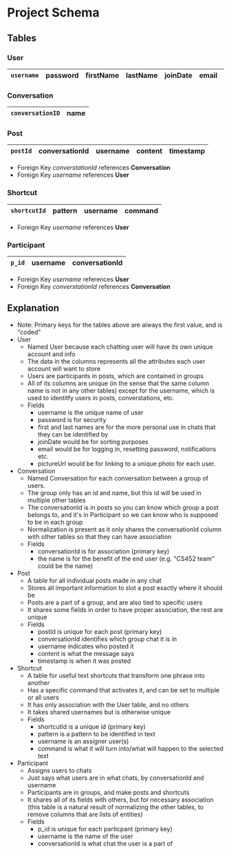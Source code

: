 # Project Schema
## Tables
### User 
  
| `username` | password | firstName | lastName | joinDate | email | pictureUrl|
| --- | --- | --- | --- | --- | --- | --- |

### Conversation
|`conversationID` | name |
| --- | --- |	

### Post
|`postId`| conversationId| username| content| timestamp|
|---|---|---|---|---|
- Foreign Key *converstationId* references **Conversation**
- Foreign Key *username* references **User**

### Shortcut
|`shortcutId`| pattern| username| command|
|---|---|---|---|
- Foreign Key *username* references **User**

### Participant
|`p_id`| username| conversationId|
|---|---|---|
- Foreign Key *username* references **User**
- Foreign Key *converstationId* references **Conversation**

## Explanation
- Note: Primary keys for the tables above are always the first value, and is "coded"
- User
	- Named User because each chatting user will have its own unique account and info
	- The data in the columns represents all the attributes each user account will want to store
	- Users are participants in posts, which are contained in groups
	- All of its columns are unique (in the sense that the same column name is not in any other tables) except for the username, which is used to identitfy users in posts, converstations, etc.
	- Fields
		- username is the unique name of user
		- password is for security
		- first and last names are for the more personal use in chats that they can be identified by
		- joinDate would be for sorting purposes
		- email would be for logging in, resetting password, notifications etc.
		- pictureUrl would be for linking to a unique photo for each user.
- Conversation
	- Named Conversation for each conversation between a group of users.
	- The group only has an id and name, but this id will be used in multiple other tables
	- The conversationId is in posts so you can know which group a post belongs to, and it's in Participant so we can know who is supposed to be in each group
	- Normalization is present as it only shares the conversationId column with other tables so that they can have association
	- Fields
		- conversationId is for association (primary key)
		- the name is for the benefit of the end user (e.g. "CS452 team" could be the name)
- Post
	- A table for all individual posts made in any chat
	- Stores all important information to slot a post exactly where it should be
	- Posts are a part of a group, and are also tied to specific users
	- It shares some fields in order to have proper association, the rest are unique
	- Fields
		- postId is unique for each post (primary key)
		- conversationId identifies which group chat it is in
		- username indicates who posted it
		- content is what the message says
		- timestamp is when it was posted
- Shortcut
	- A table for useful text shortcuts that transform one phrase into another
	- Has a specific command that activates it, and can be set to multiple or all users
	- It has only association with the User table, and no others
	- It takes shared usernames but is otherwise unique
	- Fields
		- shortcutId is a unique id (primary key)
		- pattern is a pattern to be identified in text
		- username is an assigner user(s)
		- command is what it will turn into/what will happen to the selected text
- Participant
	- Assigns users to chats
	- Just says what users are in what chats, by conversationId and username
	- Participants are in groups, and make posts and shortcuts
	- It shares all of its fields with others, but for necessary association (this table is a natural result of normalizing the other tables, to remove columns that are lists of entities)
	- Fields
		- p_id is unique for each particpant (primary key)
		- username is the name of the user
		- conversationId is what chat the user is a part of
